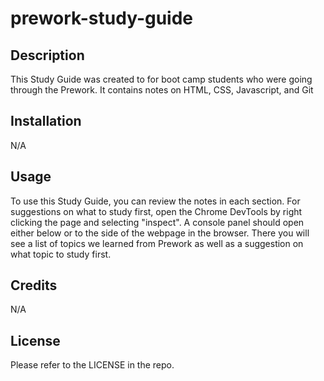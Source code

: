 # prework-study-guide

## Description

This Study Guide was created to for boot camp students who were going through the Prework. It contains notes on HTML, CSS, Javascript, and Git

## Installation

N/A

## Usage

To use this Study Guide, you can review the notes in each section. For suggestions on what to study first, open the Chrome DevTools by right clicking the page and selecting "inspect". A console panel should open either below or to the side of the webpage in the browser. There you will see a list of topics we learned from Prework as well as a suggestion on what topic to study first. 

## Credits

N/A

## License

Please refer to the LICENSE in the repo.

